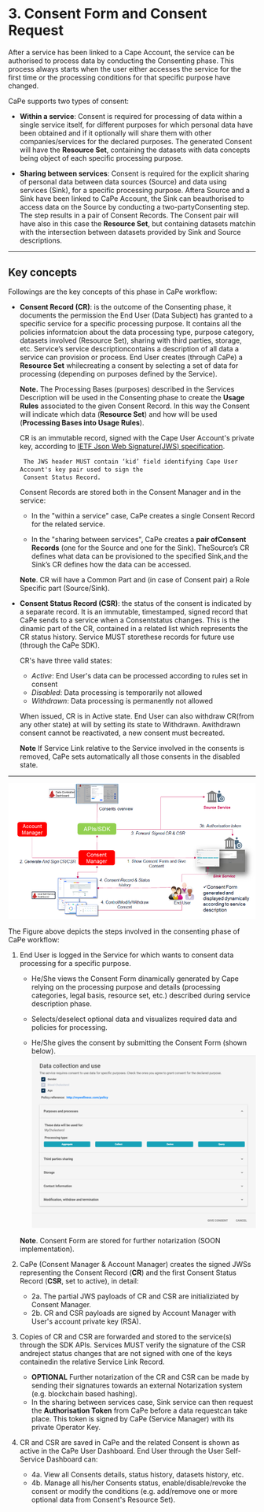# 3. Consent Form and Consent Request

After​ ​a​ ​service​ ​has​ ​been​ ​linked​ ​to a Cape Account,​ ​the​ ​service​ ​can​ ​be​ ​authorised​ ​to​ ​process​ ​data​ ​by conducting​ the ​Consenting​ ​phase.
This process always starts when the user either accesses the service for the first time or the processing conditions for that specific purpose have changed.



CaPe supports two types of consent: 

 - **Within a service**: Consent is required for processing of data within a single service itself, for different purposes for which personal data have been obtained and if it optionally will share them with other companies/services for the declared purposes.
                         The generated Consent will have the **Resource Set**, containing the datasets with data concepts being object of each specific processing purpose.
 
 - **Sharing between services**: Consent is required for the explicit sharing of personal data between data sources (Source) and data using services (Sink), for a specific processing purpose. 
								 After​ ​a​ ​Source​ ​and​ ​a​ ​Sink​ ​have​ ​been​ ​linked​ to CaPe Account,​ ​the​ ​Sink​ ​can​ ​be​ ​authorised​ ​to​ ​access data​ ​on​ ​the​ ​Source​ ​by​ ​conducting​ ​a​ ​two-party​ ​Consenting​ ​step.​ ​The​ ​step​ ​results​ ​in​ ​a​ ​pair​ ​of​ ​Consent Records.
                                 The Consent pair will have also in this case the **Resource Set**, but containing datasets matchin with the intersection between datasets provided by Sink and Source descriptions.


---
## Key concepts

Followings are the key concepts of this phase in CaPe workflow:

  - **Consent Record (CR)**: is the outcome of the Consenting phase, it ​​documents​ ​the​ ​permission​ ​the End User​ (Data Subject)​ ​has​ ​granted​ ​to​ ​a​ ​specific
    service for a specific processing purpose.​  It contains all the policies informatcion about the data processing type, purpose category, datasets involved (Resource Set), sharing with third parties, storage, etc.
	Service’s​ ​service description​ ​contains​ ​a​ ​description​ ​of​ ​all​ ​data​ ​a​ ​service​ ​can​ ​provision​ ​or​ ​process.
	End User creates​ ​(through​ CaPe)​ ​a​ ​**Resource​ ​Set**​ ​while​ ​creating​ ​a​ ​consent​ ​by​ ​selecting​ ​a set​ ​of​ ​data​ ​for​ ​processing (depending on purposes defined by the Service).
	
	**Note.** The Processing Bases (purposes) described in the Services Description will be used in the Consenting phase to create the **Usage Rules** associated to the given Consent Record. 
	In this way the Consent will indicate which data (**Resource Set**) and how will be used (**Processing Bases into Usage Rules**).
	
	CR is an immutable record, signed with the Cape User Account's private key, according to [IETF Json Web Signature(JWS) specification](https://tools.ietf.org/html/rfc7515).
	
         The​ ​JWS​ ​header​ ​MUST​ ​contain​ ​‘kid’​ ​field​ ​identifying​ Cape User Account's ​key​ ​pair​ ​used​ ​to​ ​sign​ ​the
         Consent​ ​Status​ ​Record.    

    Consent Records​ ​are​ ​stored both​ ​in​ ​the​ ​Consent Manager​ ​and​ ​in​ ​the​ ​service:

     - In the "within​ ​a​ ​service" case,​ ​CaPe ​creates​ ​a​ ​single​ ​Consent Record​ ​for​ ​the​ ​related​ ​service.​ 
	 
	 - In the "sharing between services", CaPe creates​ ​a​ **​pair​ ​of​ ​Consent​ ​Records**​ ​(one​ ​for​ ​the​ ​Source​ ​and
       one​ ​for​ ​the​ ​Sink).​ ​The​ ​Source’s​ ​CR​ ​defines​ ​what​ ​data​ ​can​ ​be​ ​provisioned​ ​to​ ​the​ ​specified​ ​Sink,​ ​and
       the​ ​Sink’s​ ​CR​ ​defines​ ​how​ ​the​ ​data​ ​can​ ​be​ ​accessed. 

     **Note**. CR will have a Common Part and (in case of Consent pair) a Role Specific part (Source/Sink).
	 
  - **Consent Status Record (CSR)**: the status of the consent is indicated by a separate record.​ It ​​is​ ​a​n ​immutable, timestamped, signed record that CaPe​ ​sends​ ​to​ ​a​ ​service​ ​when ​a Consent​ status ​changes.
    This is the dinamic part of the CR, contained in a related list which represents the CR status history.
    ​Service​ ​MUST​ ​store​ ​these​ ​records​ ​for​ ​future​ ​use (through the CaPe SDK).
 
	CR's have three valid states:
     
	 - *Active​*: End User's data can be processed according to rules set in consent
	 - *Disabled*: Data processing is temporarily not allowed
	 - *Withdrawn*: Data processing is permanently not allowed
	 
	 When​ ​issued,​ ​CR​ ​is​ ​in​ ​​Active​ ​state.​ ​End User​ ​can​ ​also​ ​withdraw​ ​CR​ ​(from​ ​any​ ​other​ ​state)​ ​at
     will​ ​by​ ​setting​ ​its​ ​state​ ​to​ ​​Withdrawn​.​ ​A​ ​withdrawn​ ​consent​ ​cannot​ ​be​ ​reactivated,​ ​a​ ​new​ ​consent​ ​must
     be​ ​created​.
	 
	 **Note** If Service Link relative to the Service involved in the consents is removed, CaPe sets automatically all those consents in the disabled state. ​ 


 ---
 
 ![Consenting](consenting.png)
 
The Figure above depicts the steps involved in the consenting phase of CaPe workflow:

 1. End User is logged in the Service for which wants to consent data processing for a specific purpose.
	
	- He/She views the Consent Form dinamically generated by Cape relying on the processing purpose and details (processing categories, legal basis, resource set, etc.) described during service description phase.

	  
    - Selects/deselect optional data and visualizes required data and policies for processing. 
	- He/She gives the consent by submitting the Consent Form (shown below).
     ![consent-form](consent-form.png)

     **Note**. Consent Form are stored for further notarization (SOON implementation).


 2. CaPe (Consent Manager & Account Manager) creates the signed JWSs representing the Consent Record (**CR**) and the first Consent Status Record (**CSR**, set to active), in detail:
    
	 - 2a. The partial JWS payloads of CR and CSR are initializiated by Consent Manager.
	 - 2b. CR and CSR payloads are signed by Account Manager with User's account private key (RSA). 


 3. Copies of CR and CSR are forwarded and stored to the service(s) through the SDK APIs.
    Services​ ​MUST​ ​verify​ ​the​ ​signature​ ​of​ ​the​ ​CSR​ ​and​ ​reject​ ​status​ ​changes​ ​that​ ​are​ ​not​ ​signed​ ​with​ ​one of​ ​the​ ​keys​ ​contained​ ​in the relative​ ​Service​ ​Link​ ​Record.
	
	  - **OPTIONAL** Further notarization of the CR and CSR can be made by sending their signatures towards an external Notarization system (e.g. blockchain based hashing).
	  - In​​ ​the​ ​sharing between services case, ​Sink service ​can​ ​then​ ​request​ ​the​ ​**Authorisation​ ​Token**​ ​from​ ​CaPe​ ​before​ ​a​ ​data​ ​request​ ​can​ ​take​ ​place.
	    This token is signed by CaPe (Service Manager) with its private Operator Key.
  
  
 4. CR and CSR are saved in CaPe and the related Consent is shown as active in the CaPe User Dashboard. 
    End User through the User Self-Service Dashboard can:
	- 4a. View all Consents details, status history, datasets history, etc.
	- 4b. Manage all his/her Consents status, enable/disable/revoke the consent or modify the conditions (e.g. add/remove one or more optional data from Consent's Resource Set).


